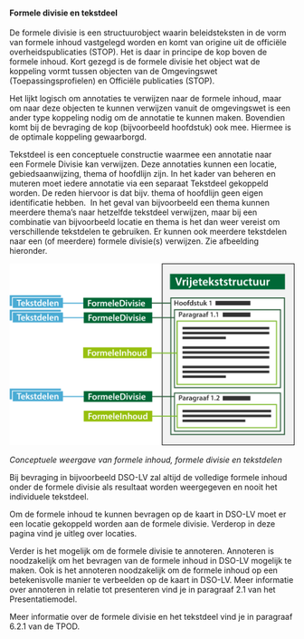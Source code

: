 ﻿#### Formele divisie en tekstdeel

De formele divisie is een structuurobject waarin beleidsteksten in de vorm
van formele inhoud vastgelegd worden en komt van origine uit de officiële
overheidspublicaties (STOP). Het is daar in principe de kop boven de formele
inhoud. Kort gezegd is de formele divisie het object wat de koppeling vormt 
tussen objecten van de Omgevingswet (Toepassingsprofielen) en Officiële publicaties (STOP).

Het lijkt logisch om annotaties te verwijzen naar de formele inhoud, maar om
naar deze objecten te kunnen verwijzen vanuit de omgevingswet is een ander
type koppeling nodig om de annotatie te kunnen maken. Bovendien komt bij de bevraging 
de kop (bijvoorbeeld hoofdstuk) ook mee. Hiermee is de optimale koppeling gewaarborgd.

Tekstdeel is een conceptuele constructie waarmee een annotatie naar een Formele
Divisie kan verwijzen. Deze annotaties kunnen een locatie, gebiedsaanwijzing,
thema of hoofdlijn zijn. In het kader van beheren en muteren moet iedere
annotatie via een separaat Tekstdeel gekoppeld worden. De reden hiervoor is
dat bijv. thema of hoofdlijn geen eigen identificatie hebben.  In het geval van
bijvoorbeeld een thema kunnen meerdere thema’s naar hetzelfde tekstdeel
verwijzen, maar bij een combinatie van bijvoorbeeld locatie en thema is het dan
weer vereist om verschillende tekstdelen te gebruiken. Er kunnen ook meerdere
tekstdelen naar een (of meerdere) formele divisie(s) verwijzen. Zie afbeelding
hieronder.

![](media/3102FormeleDivisieTekstdeel.png)

*Conceptuele weergave van formele inhoud, formele divisie en tekstdelen*

Bij bevraging in bijvoorbeeld DSO-LV zal altijd de volledige formele inhoud
onder de formele divisie als resultaat worden weergegeven en nooit het
individuele tekstdeel.

Om de formele inhoud te kunnen bevragen op de kaart in DSO-LV moet er een
locatie gekoppeld worden aan de formele divisie. Verderop in deze pagina vind je
uitleg over locaties.

Verder is het mogelijk om de formele divisie te annoteren. Annoteren is
noodzakelijk om het bevragen van de formele inhoud in DSO-LV mogelijk te maken.
Ook is het annoteren noodzakelijk om de formele inhoud op een betekenisvolle
manier te verbeelden op de kaart in DSO-LV. Meer informatie over annoteren in
relatie tot presenteren vind je in paragraaf 2.1 van het Presentatiemodel.

Meer informatie over de formele divisie en het tekstdeel vind je in paragraaf
6.2.1 van de TPOD.
